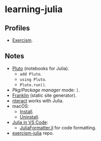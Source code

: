 # learning-julia

## Profiles

- [Exercism](https://exercism.org/profiles/joaopalmeiro).

## Notes

- [Pluto](https://github.com/fonsp/Pluto.jl) (notebooks for Julia).
  - `add Pluto`.
  - `using Pluto`.
  - `Pluto.run()`.
- _Pkg_/_Package manager_ mode: `]`.
- [Franklin](https://github.com/tlienart/Franklin.jl) (static site generator).
- [nteract](https://nteract.io/) works with Julia.
- macOS:
  - [Install](https://julialang.org/downloads/platform/#macos).
  - [Uninstall](https://julialang.org/downloads/platform/#uninstallation__2).
- [Julia in VS Code](https://www.julia-vscode.org/docs/dev/):
  - [JuliaFormatter.jl](https://github.com/domluna/JuliaFormatter.jl) for code formatting.
- [exercism-julia](https://github.com/programacaodinamica/exercism-julia) repo.
